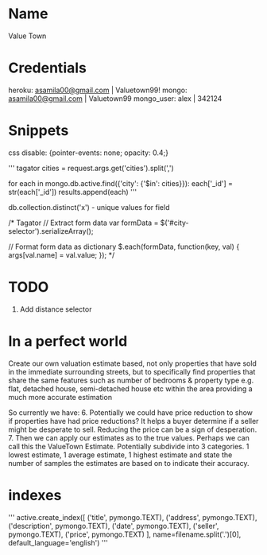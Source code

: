 # Name
Value Town


# Credentials

heroku: asamila00@gmail.com | Valuetown99!
mongo: asamila00@gmail.com | Valuetown99
mongo_user: alex | 342124

# Snippets

css disable: {pointer-events: none; opacity: 0.4;}

<!-- City selector -->
<!--div class="text-left mb-4" hidden=true>
<input
  id="city-selector"
  name="cities"
  value="London, Slough"
  placeholder="Add cities..."
  class="form-control"
  style="width: 100%;"
/>
</div-->

''' tagator
cities = request.args.get('cities').split(',')

for each in mongo.db.active.find({'city': {'$in': cities}}):
    each['_id'] = str(each['_id'])
    results.append(each)
'''

db.collection.distinct('x') - unique values for field

/* Tagator
// Extract form data
var formData = $('#city-selector').serializeArray();

// Format form data as dictionary
$.each(formData, function(key, val) {
 args[val.name] = val.value;
});
*/

# TODO

1. Add distance selector


# In a perfect world

Create our own valuation estimate based, not only properties that have sold in the immediate surrounding streets,
but to specifically find properties that share the same features such as number of bedrooms & property type
e.g. flat, detached house, semi-detached house etc within the area providing a much more accurate estimation

So currently we have:
6. Potentially we could have price reduction to show if properties have had price reductions? It helps a buyer determine if a seller might be desperate to sell. Reducing the price can be a sign of desperation.
7. Then we can apply our estimates as to the true values.
   Perhaps we can call this the ValueTown Estimate.
   Potentially subdivide into 3 categories.
       1 lowest estimate, 
       1 average estimate,
       1 highest estimate and 
       state the number of samples the estimates are based on to indicate their accuracy.


# indexes
'''
active.create_index([
    ('title', pymongo.TEXT),
    ('address', pymongo.TEXT),
    ('description', pymongo.TEXT),
    ('date', pymongo.TEXT),
    ('seller', pymongo.TEXT),
    ('price', pymongo.TEXT)
], name=filename.split('.')[0], default_language='english')
'''
